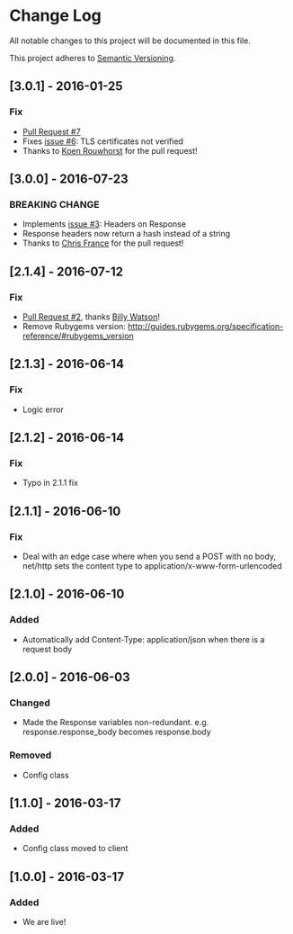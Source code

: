# Change Log
All notable changes to this project will be documented in this file.

This project adheres to [Semantic Versioning](http://semver.org/).

## [3.0.1] - 2016-01-25
### Fix
- [Pull Request #7](https://github.com/sendgrid/ruby-http-client/pull/7)
- Fixes [issue #6](https://github.com/sendgrid/ruby-http-client/issues/6): TLS certificates not verified
- Thanks to [Koen Rouwhorst](https://github.com/koenrh) for the pull request!

## [3.0.0] - 2016-07-23
### BREAKING CHANGE
- Implements [issue #3](https://github.com/sendgrid/ruby-http-client/issues/3): Headers on Response
- Response headers now return a hash instead of a string
- Thanks to [Chris France](https://github.com/hipsterelitist) for the pull request!

## [2.1.4] - 2016-07-12
### Fix
- [Pull Request #2](https://github.com/sendgrid/ruby-http-client/pull/2), thanks [Billy Watson](https://github.com/billywatson)!
- Remove Rubygems version: http://guides.rubygems.org/specification-reference/#rubygems_version

## [2.1.3] - 2016-06-14
### Fix
- Logic error

## [2.1.2] - 2016-06-14
### Fix
- Typo in 2.1.1 fix

## [2.1.1] - 2016-06-10
### Fix
- Deal with an edge case where when you send a POST with no body, net/http sets the content type to application/x-www-form-urlencoded

## [2.1.0] - 2016-06-10
### Added
- Automatically add Content-Type: application/json when there is a request body

## [2.0.0] - 2016-06-03
### Changed
- Made the Response variables non-redundant. e.g. response.response_body becomes response.body

### Removed
- Config class

## [1.1.0] - 2016-03-17
### Added
- Config class moved to client

## [1.0.0] - 2016-03-17
### Added
- We are live!